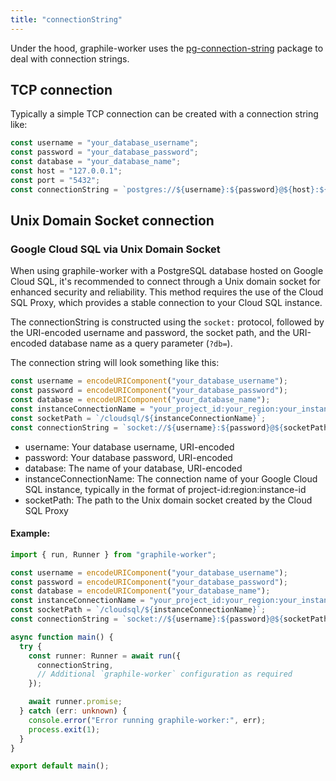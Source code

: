 ```yaml
---
title: "connectionString"
---
```


Under the hood, graphile-worker uses the
[pg-connection-string](https://www.npmjs.com/package/pg-connection-string)
package to deal with connection strings.

## TCP connection

Typically a simple TCP connection can be created with a connection string like:

```ts
const username = "your_database_username";
const password = "your_database_password";
const database = "your_database_name";
const host = "127.0.0.1";
const port = "5432";
const connectionString = `postgres://${username}:${password}@${host}:${port}/${database}`;
```

## Unix Domain Socket connection

### Google Cloud SQL via Unix Domain Socket

When using graphile-worker with a PostgreSQL database hosted on Google Cloud
SQL, it's recommended to connect through a Unix domain socket for enhanced
security and reliability. This method requires the use of the Cloud SQL Proxy,
which provides a stable connection to your Cloud SQL instance.

The connectionString is constructed using the `socket:` protocol, followed by
the URI-encoded username and password, the socket path, and the URI-encoded
database name as a query parameter (`?db=`).

The connection string will look something like this:

```ts
const username = encodeURIComponent("your_database_username");
const password = encodeURIComponent("your_database_password");
const database = encodeURIComponent("your_database_name");
const instanceConnectionName = "your_project_id:your_region:your_instance_id"; // As provided by Google Cloud SQL
const socketPath = `/cloudsql/${instanceConnectionName}`;
const connectionString = `socket://${username}:${password}@${socketPath}?db=${database}`;
```

- username: Your database username, URI-encoded
- password: Your database password, URI-encoded
- database: The name of your database, URI-encoded
- instanceConnectionName: The connection name of your Google Cloud SQL instance,
  typically in the format of project-id:region:instance-id
- socketPath: The path to the Unix domain socket created by the Cloud SQL Proxy

#### Example:

```ts
import { run, Runner } from "graphile-worker";

const username = encodeURIComponent("your_database_username");
const password = encodeURIComponent("your_database_password");
const database = encodeURIComponent("your_database_name");
const instanceConnectionName = "your_project_id:your_region:your_instance_id"; // As provided by Google Cloud SQL
const socketPath = `/cloudsql/${instanceConnectionName}`;
const connectionString = `socket://${username}:${password}@${socketPath}?db=${database}`;

async function main() {
  try {
    const runner: Runner = await run({
      connectionString,
      // Additional `graphile-worker` configuration as required
    });

    await runner.promise;
  } catch (err: unknown) {
    console.error("Error running graphile-worker:", err);
    process.exit(1);
  }
}

export default main();
```
